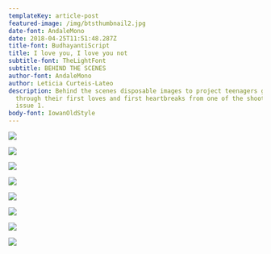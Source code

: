 ```yaml
---
templateKey: article-post
featured-image: /img/btsthumbnail2.jpg
date-font: AndaleMono
date: 2018-04-25T11:51:48.287Z
title-font: BudhayantiScript
title: I love you, I love you not
subtitle-font: TheLightFont
subtitle: BEHIND THE SCENES
author-font: AndaleMono
author: Leticia Curteis-Lateo
description: Behind the scenes disposable images to project teenagers growing
  through their first loves and first heartbreaks from one of the shoots within
  issue 1.
body-font: IowanOldStyle
---
```

![](/img/love1.jpg)

![](/img/love2.jpg)

![](/img/love3.jpg)

![](/img/love5.jpg)

![](/img/love4.jpg)

![](/img/love6.jpg)

![](/img/love7.jpg)

![](/img/love8.jpg)